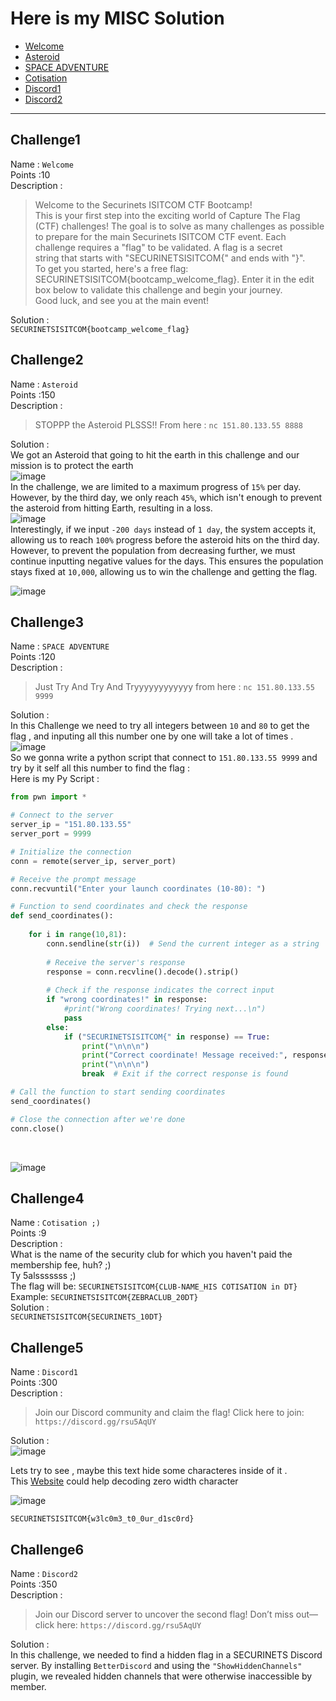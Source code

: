 # Here is my MISC Solution
- [Welcome](#challenge1)
- [Asteroid](#challenge2)
- [SPACE ADVENTURE](#challenge3)
- [Cotisation](#challenge4)
- [Discord1](#challenge5)
- [Discord2](#challenge6)

---
## Challenge1
Name : `Welcome` <br />
Points :10 <br />
Description : <br />

>Welcome to the Securinets ISITCOM CTF Bootcamp!<br />
>This is your first step into the exciting world of Capture The Flag (CTF) challenges! The goal is to solve as many challenges as possible to prepare for the main Securinets ISITCOM CTF event. Each challenge requires a "flag" to be validated. A flag is a secret
><br />
>string that starts with "SECURINETSISITCOM{" and ends with "}".<br />
>To get you started, here's a free flag: SECURINETSISITCOM{bootcamp_welcome_flag}. Enter it in the edit box below to validate this challenge and begin your journey.<br />
>Good luck, and see you at the main event!<br />

Solution : 	<br />
`SECURINETSISITCOM{bootcamp_welcome_flag}`



## Challenge2
Name : `Asteroid` <br />
Points :150 <br />
Description : 
>STOPPP the Asteroid PLSSS!! From here :  `nc 151.80.133.55 8888` <br />

Solution : 	<br />
We got an Asteroid that going to hit the earth in this challenge and our mission is to protect the earth<br />
![image](https://github.com/user-attachments/assets/8e4e3327-8f80-4120-859a-43fa2b594b1b)<br />
In the challenge, we are limited to a maximum progress of `15%` per day. However, by the third day, we only reach `45%`, which isn't enough to prevent the asteroid from hitting Earth, resulting in a loss.<br />
![image](https://github.com/user-attachments/assets/62a62a96-db1e-4944-9791-9e9a3918181a)<br />
Interestingly, if we input `-200 days` instead of `1 day`, the system accepts it, allowing us to reach `100%` progress before the asteroid hits on the third day. However, to prevent the population from decreasing further, we must continue inputting negative values for the days. This ensures the population stays fixed at `10,000`, allowing us to win the challenge and getting the flag.<br />

![image](https://github.com/user-attachments/assets/afac1180-2fe7-46d1-bc27-5227ccbbfc46)



## Challenge3
Name : `SPACE ADVENTURE` <br />
Points :120 <br />
Description : 
>Just Try And Try And Tryyyyyyyyyyyy from here : `nc 151.80.133.55 9999` <br />

Solution : 	<br />
In this Challenge we need to try all integers between `10` and `80` to get the flag , and inputing all this number one by one will take a lot of times .<br />
![image](https://github.com/user-attachments/assets/2ed76311-ba3b-4c5c-8493-cd794e27a25c)<br />
So we gonna write a python script that connect to `151.80.133.55 9999` and try by it self all this number to find the flag : <br />
Here is my Py Script : <br />
```py
from pwn import *

# Connect to the server
server_ip = "151.80.133.55"
server_port = 9999

# Initialize the connection
conn = remote(server_ip, server_port)

# Receive the prompt message
conn.recvuntil("Enter your launch coordinates (10-80): ")

# Function to send coordinates and check the response
def send_coordinates():
    
    for i in range(10,81):
        conn.sendline(str(i))  # Send the current integer as a string
        
        # Receive the server's response
        response = conn.recvline().decode().strip()  
        
        # Check if the response indicates the correct input
        if "wrong coordinates!" in response:
            #print("Wrong coordinates! Trying next...\n")
            pass
        else:
            if ("SECURINETSISITCOM{" in response) == True:
                print("\n\n\n")
                print("Correct coordinate! Message received:", response)
                print("\n\n\n")
                break  # Exit if the correct response is found

# Call the function to start sending coordinates
send_coordinates()

# Close the connection after we're done
conn.close()
```
<br />

![image](https://github.com/user-attachments/assets/90cd0299-e7d3-43fb-85da-8e8dd83c28fc)



## Challenge4
Name : `Cotisation ;)` <br />
Points :9 <br />
Description :<br />
What is the name of the security club for which you haven't paid the membership fee, huh? ;) <br />
Ty 5alsssssss ;)<br />
The flag will be: `SECURINETSISITCOM{CLUB-NAME_HIS COTISATION in DT}` <br />
Example: `SECURINETSISITCOM{ZEBRACLUB_20DT}` <br />
Solution : 	<br />
`SECURINETSISITCOM{SECURINETS_10DT}`<br />


## Challenge5
Name : `Discord1` <br />
Points :300 <br />
Description : <br />
>Join our Discord community and claim the flag! Click here to join: `https://discord.gg/rsu5AqUY`


Solution : 	<br />
![image](https://github.com/user-attachments/assets/8c53bff3-a9db-43af-8f65-d4c36ec8e973)<br />

Lets try to see , maybe this text hide some characteres inside of it .<br />
This  [Website](https://330k.github.io/misc_tools/unicode_steganography.html) could help decoding zero width character <br />

![image](https://github.com/user-attachments/assets/f9daff65-8e59-4653-963d-39ee477679d5)

`SECURINETSISITCOM{w3lc0m3_t0_0ur_d1sc0rd}`


## Challenge6
Name : `Discord2` <br />
Points :350 <br />
Description : <br />
>Join our Discord server to uncover the second flag! Don’t miss out—click here: `https://discord.gg/rsu5AqUY`

Solution : 	<br />
In this challenge, we needed to find a hidden flag in a SECURINETS Discord server. By installing `BetterDiscord` and using the `"ShowHiddenChannels"` plugin, we revealed hidden channels that were otherwise inaccessible by member. 



















